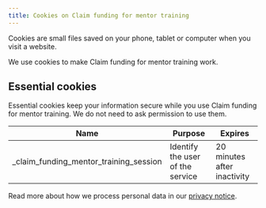 ```yaml
---
title: Cookies on Claim funding for mentor training
---
```


Cookies are small files saved on your phone, tablet or computer when you visit a website.

We use cookies to make Claim funding for mentor training work.

## Essential cookies

Essential cookies keep your information secure while you use Claim funding for mentor training. We do not need to ask permission to use them.

|Name|Purpose|Expires|
|---|---|---|
|\_claim\_funding\_mentor\_training\_session|Identify the user of the service|20 minutes after inactivity|

Read more about how we process personal data in our [privacy notice](/privacy).
